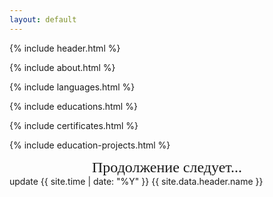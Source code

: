 ```yaml
---
layout: default
---
```


{% include header.html %}

{% include about.html %}

{% include languages.html %}

{% include educations.html %}

{% include certificates.html %}

{% include education-projects.html %}

<div style="font-family: Georgia, serif; font-size: 24px; text-align: center">
Продолжение следует...
</div>

<footer>
<span class="material-icons">update</span>
{{ site.time | date: "%Y" }}
{{ site.data.header.name }}
</footer>
